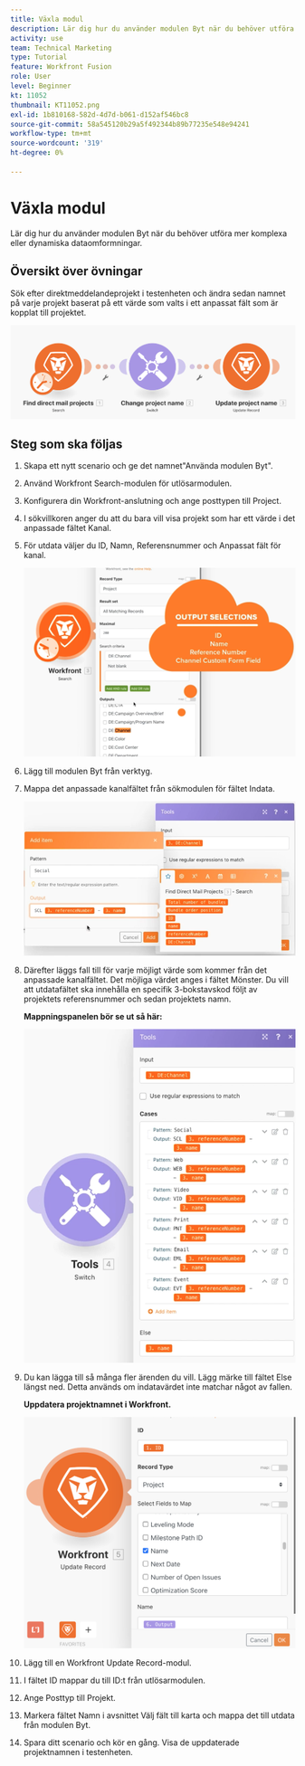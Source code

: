 ```yaml
---
title: Växla modul
description: Lär dig hur du använder modulen Byt när du behöver utföra mer komplexa eller dynamiska dataomformningar.
activity: use
team: Technical Marketing
type: Tutorial
feature: Workfront Fusion
role: User
level: Beginner
kt: 11052
thumbnail: KT11052.png
exl-id: 1b810168-582d-4d7d-b061-d152af546bc8
source-git-commit: 58a545120b29a5f492344b89b77235e548e94241
workflow-type: tm+mt
source-wordcount: '319'
ht-degree: 0%

---
```


# Växla modul

Lär dig hur du använder modulen Byt när du behöver utföra mer komplexa eller dynamiska dataomformningar.

## Översikt över övningar

Sök efter direktmeddelandeprojekt i testenheten och ändra sedan namnet på varje projekt baserat på ett värde som valts i ett anpassat fält som är kopplat till projektet.

![Byt modul, bild 1](../12-exercises/assets/switch-module-walkthrough-1.png)

## Steg som ska följas

1. Skapa ett nytt scenario och ge det namnet&quot;Använda modulen Byt&quot;.
1. Använd Workfront Search-modulen för utlösarmodulen.
1. Konfigurera din Workfront-anslutning och ange posttypen till Project.
1. I sökvillkoren anger du att du bara vill visa projekt som har ett värde i det anpassade fältet Kanal.
1. För utdata väljer du ID, Namn, Referensnummer och Anpassat fält för kanal.

   ![Byt modul, bild 2](../12-exercises/assets/switch-module-walkthrough-2.png)

1. Lägg till modulen Byt från verktyg.
1. Mappa det anpassade kanalfältet från sökmodulen för fältet Indata.

   ![Byt modul, bild 3](../12-exercises/assets/switch-module-walkthrough-3.png)

1. Därefter läggs fall till för varje möjligt värde som kommer från det anpassade kanalfältet. Det möjliga värdet anges i fältet Mönster. Du vill att utdatafältet ska innehålla en specifik 3-bokstavskod följt av projektets referensnummer och sedan projektets namn.

   **Mappningspanelen bör se ut så här:**

   ![Byt modul, bild 4](../12-exercises/assets/switch-module-walkthrough-4.png)

1. Du kan lägga till så många fler ärenden du vill. Lägg märke till fältet Else längst ned. Detta används om indatavärdet inte matchar något av fallen.

   **Uppdatera projektnamnet i Workfront.**

   ![Byt modul, bild 5](../12-exercises/assets/switch-module-walkthrough-5.png)

1. Lägg till en Workfront Update Record-modul.
1. I fältet ID mappar du till ID:t från utlösarmodulen.
1. Ange Posttyp till Projekt.
1. Markera fältet Namn i avsnittet Välj fält till karta och mappa det till utdata från modulen Byt.
1. Spara ditt scenario och kör en gång. Visa de uppdaterade projektnamnen i testenheten.
